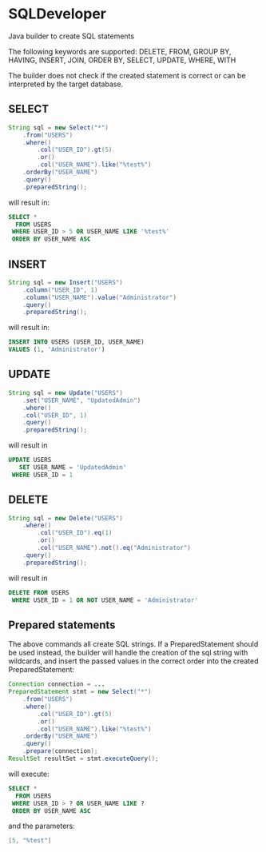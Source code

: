 # SQLDeveloper

Java builder to create SQL statements

The following keywords are supported: DELETE, FROM, GROUP BY, HAVING, INSERT, JOIN, ORDER BY, SELECT, UPDATE, WHERE, WITH

The builder does not check if the created statement is correct or can be interpreted by the target database.

## SELECT

```java
String sql = new Select("*")
	.from("USERS")
	.where()
		.col("USER_ID").gt(5)
		.or()
		.col("USER_NAME").like("%test%")
	.orderBy("USER_NAME")
	.query()
	.preparedString();
```
will result in:
```SQL
SELECT *
  FROM USERS
 WHERE USER_ID > 5 OR USER_NAME LIKE '%test%'
 ORDER BY USER_NAME ASC
```

## INSERT

```java
String sql = new Insert("USERS")
	.column("USER_ID", 1)
	.column("USER_NAME").value("Administrator")
	.query()
	.preparedString();
```
will result in:
```SQL
INSERT INTO USERS (USER_ID, USER_NAME)
VALUES (1, 'Administrator')
```

## UPDATE

```java
String sql = new Update("USERS")
	.set("USER_NAME", "UpdatedAdmin")
	.where()
	.col("USER_ID", 1)
	.query()
	.preparedString();
```
will result in
```SQL
UPDATE USERS
   SET USER_NAME = 'UpdatedAdmin'
 WHERE USER_ID = 1
```

## DELETE

```java
String sql = new Delete("USERS")
	.where()
		.col("USER_ID").eq(1)
		.or()
		.col("USER_NAME").not().eq("Administrator")
	.query()
	.preparedString();
```
will result in
```SQL
DELETE FROM USERS
 WHERE USER_ID = 1 OR NOT USER_NAME = 'Administrator'
```

## Prepared statements

The above commands all create SQL strings. If a PreparedStatement should be used instead, the builder will handle the creation of the sql string with wildcards, and insert the passed values in the correct order into the created PreparedStatement:

```java
Connection connection = ...
PreparedStatement stmt = new Select("*")
	.from("USERS")
	.where()
		.col("USER_ID").gt(5)
		.or()
		.col("USER_NAME").like("%test%")
	.orderBy("USER_NAME")
	.query()
	.prepare(connection);
ResultSet resultSet = stmt.executeQuery();
```
will execute:
```SQL
SELECT *
  FROM USERS
 WHERE USER_ID > ? OR USER_NAME LIKE ?
 ORDER BY USER_NAME ASC
```
and the parameters:
```java
[5, "%test"]
```